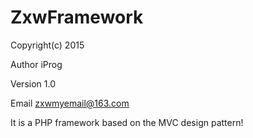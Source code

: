 # ZxwFramework
Copyright(c) 2015

Author      iProg

Version     1.0

Email       zxwmyemail@163.com

It is a PHP framework based on the MVC design pattern!







